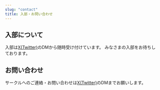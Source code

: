 ```yaml
---
slug: "contact"
title: 入部・お問い合わせ
---
```

## 入部について

入部は[X(Twitter)](https://www.twitter.com/softwareTohtech)のDMから随時受け付けています。
みなさまの入部をお待ちしております。

## お問い合わせ

サークルへのご連絡・お問い合わせは[X(Twitter)](https://www.twitter.com/softwareTohtech)のDMまでお願いします。